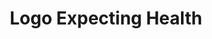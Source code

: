---
title: Logo Expecting Health
isPublic_b: true
published: true

file:
  src: /assets/site/images/logo-expecting-health.png
  type: image/png
alt_txt: 'Logo Expecting Health'

---